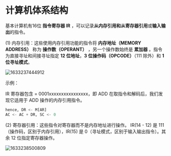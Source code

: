 # 计算机体系结构

基本计算机有16位 **指令寄存器 IR** ，可以记录**从内存引用和从寄存器引用**或**输入输出**的指令。

(1) 内存引用：这些使用内存引用功能的指令将 **内存地址（MEMORY ADDRESS）** 称为 **操作数（OPERANT）** ，另一个操作数始终是 **累加器** 。指令为直接寻址和间接寻址指定 **12 位地址**，**3 位操作码（OPCODE）**（111 除外）和 **1 位寻址模式**。

![1633237444912](C:\Users\Administrator\AppData\Roaming\Typora\typora-user-images\1633237444912.png)

示例：

IR 寄存器包含 = 0001xxxxxxxxxxxxxxxx，即 ADD 在取指令和解码后，我们发现它适用于 ADD 操作的内存引用指令。

~~~python
hence, DR <- M[AR]
AC <- AC + DR, SC <- 0
~~~



(2) 寄存器引用：这些指令对寄存器而不是内存地址进行操作。 IR(14 - 12) 是 111（操作码，区别于内存引用），IR(15) 是 0（寻址模式，区别于输入输出指令）。其余 12 位指定寄存器操作。

![1633238500809](C:\Users\Administrator\AppData\Roaming\Typora\typora-user-images\1633238500809.png)

